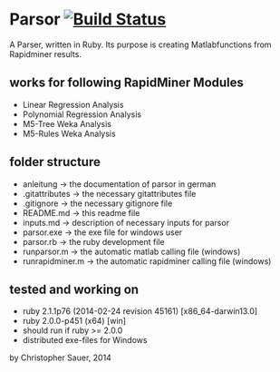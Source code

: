 # Parsor [![Build Status](https://travis-ci.org/Defaltus/Parsor.svg?branch=master)](https://travis-ci.org/Defaltus/parsor)

A Parser, written in Ruby. Its purpose is creating Matlabfunctions from Rapidminer results.

## works for following RapidMiner Modules
* Linear Regression Analysis
* Polynomial Regression Analysis
* M5-Tree Weka Analysis
* M5-Rules Weka Analysis

## folder structure
* anleitung -> the documentation of parsor in german
* .gitattributes -> the necessary gitattributes file
* .gitignore -> the necessary gitignore file
* README.md -> this readme file
* inputs.md -> description of necessary inputs for parsor
* parsor.exe -> the exe file for windows user
* parsor.rb -> the ruby development file
* runparsor.m -> the automatic matlab calling file (windows)
* runrapidminer.m -> the automatic rapidminer calling file (windows)

## tested and working on
* ruby 2.1.1p76 (2014-02-24 revision 45161) [x86_64-darwin13.0]
* ruby 2.0.0-p451 (x64) [win]
* should run if ruby >= 2.0.0
* distributed exe-files for Windows

by Christopher Sauer, 2014
